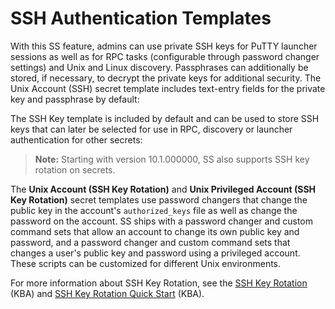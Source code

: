 [title]: # (SSH Authentication Templates)
[tags]: # (Template)
[priority]: # (20)

# SSH Authentication Templates

With this SS feature, admins can use private SSH keys for PuTTY launcher sessions as well as for RPC tasks (configurable through password changer settings) and Unix and Linux discovery. Passphrases can additionally be stored, if necessary, to decrypt the private keys for additional security. The Unix Account (SSH) secret template includes text-entry fields for the private key and passphrase by default:

The SSH Key template is included by default and can be used to store SSH keys that can later be selected for use in RPC, discovery or launcher authentication for other secrets:

> **Note:** Starting with version 10.1.000000, SS also supports SSH key rotation on secrets.

The **Unix Account (SSH Key Rotation)** and **Unix Privileged Account (SSH Key Rotation)** secret templates use password changers that change the public key in the account's `authorized_keys` file as well as change the password on the account. SS ships with a password changer and custom command sets that allow an account to change its own public key and password, and a password changer and custom command sets that changes a user's public key and password using a privileged account. These scripts can be customized for different Unix environments.

For more information about SSH Key Rotation, see the [SSH Key Rotation](https://thycotic.force.com/support/s/article/SSH-Key-Rotation) (KBA) and [SSH Key Rotation Quick Start](https://thycotic.force.com/support/s/article/SSH-Key-Rotation-Quick-Start) (KBA).

